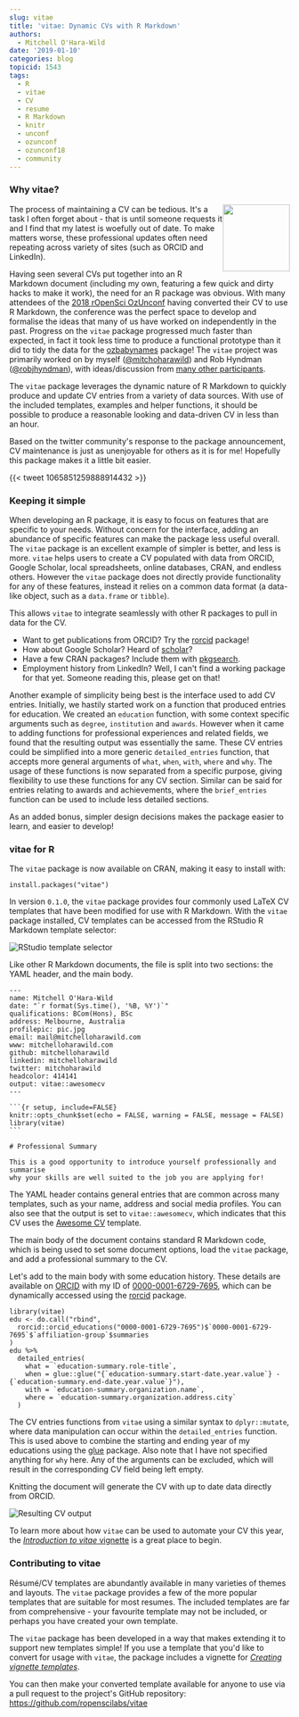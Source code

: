 ```yaml
---
slug: vitae
title: 'vitae: Dynamic CVs with R Markdown'
authors:
  - Mitchell O'Hara-Wild
date: '2019-01-10'
categories: blog
topicid: 1543
tags:
  - R
  - vitae
  - CV
  - resume
  - R Markdown
  - knitr
  - unconf
  - ozunconf
  - ozunconf18
  - community
---
```


### Why vitae?
<img src="https://i.imgur.com/PeFoXDy.png" style="width:120px;float:right" />
The process of maintaining a CV can be tedious. It's a task I often forget about - that is until someone requests it and I find that my latest is woefully out of date. To make matters worse, these professional updates often need repeating across variety of sites (such as ORCID and LinkedIn). 

Having seen several CVs put together into an R Markdown document (including my own, featuring a few quick and dirty hacks to make it work), the need for an R package was obvious. With many attendees of the [2018 rOpenSci OzUnconf](https://ozunconf18.ropensci.org/) having converted their CV to use R Markdown, the conference was the perfect space to develop and formalise the ideas that many of us have worked on independently in the past. Progress on the `vitae` package progressed much faster than expected, in fact it took less time to produce a functional prototype than it did to tidy the data for the [ozbabynames](https://github.com/ropenscilabs/ozbabynames/) package! The `vitae` project was primarily worked on by myself ([@mitchoharawild](https://twitter.com/mitchoharawild)) and Rob Hyndman ([@robjhyndman](https://twitter.com/robjhyndman)), with ideas/discussion from [many other participants](https://github.com/ropensci/ozunconf18/issues/24).

The `vitae` package leverages the dynamic nature of R Markdown to quickly produce and update CV entries from a variety of data sources. With use of the included templates, examples and helper functions, it should be possible to produce a reasonable looking and data-driven CV in less than an hour. 

Based on the twitter community's response to the package announcement, CV maintenance is just as unenjoyable for others as it is for me! Hopefully this package makes it a little bit easier.

{{< tweet 1065851259888914432 >}}

### Keeping it simple

When developing an R package, it is easy to focus on features that are specific to your needs. Without concern for the interface, adding an abundance of specific features can make the package less useful overall. The `vitae` package is an excellent example of simpler is better, and less is more. `vitae` helps users to create a CV populated with data from ORCID, Google Scholar, local spreadsheets, online databases, CRAN, and endless others. However the `vitae` package does not directly provide functionality for any of these features, instead it relies on a common data format (a data-like object, such as a `data.frame` or `tibble`). 

This allows `vitae` to integrate seamlessly with other R packages to pull in data for the CV.

* Want to get publications from ORCID? Try the [rorcid](https://github.com/ropensci/rorcid) package! 
* How about Google Scholar? Heard of [scholar](https://github.com/jkeirstead/scholar)?
* Have a few CRAN packages? Include them with [pkgsearch](https://github.com/metacran/pkgsearch/).
* Employment history from LinkedIn? Well, I can't find a working package for that yet. Someone reading this, please get on that!

Another example of simplicity being best is the interface used to add CV entries. Initially, we hastily started work on a function that produced entries for education. We created an `education` function, with some context specific arguments such as `degree`, `institution` and `awards`. However when it came to adding functions for professional experiences and related fields, we found that the resulting output was essentially the same. These CV entries could be simplified into a more generic `detailed_entries` function, that accepts more general arguments of `what`, `when`, `with`, `where` and `why`. The usage of these functions is now separated from a specific purpose, giving flexibility to use these functions for any CV section. Similar can be said for entries relating to awards and achievements, where the `brief_entries` function can be used to include less detailed sections.

As an added bonus, simpler design decisions makes the package easier to learn, and easier to develop!

### vitae for R

The `vitae` package is now available on CRAN, making it easy to install with:

```
install.packages("vitae")
```

In version `0.1.0`, the `vitae` package provides four commonly used LaTeX CV templates that have been modified for use with R Markdown. With the `vitae` package installed, CV templates can be accessed from the RStudio R Markdown template selector:

![RStudio template selector](https://i.imgur.com/Pib5DDC.png)

Like other R Markdown documents, the file is split into two sections: the YAML header, and the main body.

````
---
name: Mitchell O'Hara-Wild
date: "`r format(Sys.time(), '%B, %Y')`"
qualifications: BCom(Hons), BSc
address: Melbourne, Australia
profilepic: pic.jpg
email: mail@mitchelloharawild.com
www: mitchelloharawild.com
github: mitchelloharawild
linkedin: mitchelloharawild
twitter: mitchoharawild
headcolor: 414141
output: vitae::awesomecv
---

```{r setup, include=FALSE}
knitr::opts_chunk$set(echo = FALSE, warning = FALSE, message = FALSE)
library(vitae)
```

# Professional Summary

This is a good opportunity to introduce yourself professionally and summarise
why your skills are well suited to the job you are applying for!
````

The YAML header contains general entries that are common across many templates, such as your name, address and social media profiles. You can also see that the output is set to `vitae::awesomecv`, which indicates that this CV uses the [Awesome CV](https://github.com/posquit0/Awesome-CV) template.

The main body of the document contains standard R Markdown code, which is being used to set some document options, load the `vitae` package, and add a professional summary to the CV.

Let's add to the main body with some education history. These details are available on [ORCID](https://orcid.org) with my ID of  [0000-0001-6729-7695](https://orcid.org/0000-0001-6729-7695), which can be dynamically accessed using the [rorcid](https://github.com/ropensci/rorcid) package.

```
library(vitae)
edu <- do.call("rbind",
  rorcid::orcid_educations("0000-0001-6729-7695")$`0000-0001-6729-7695`$`affiliation-group`$summaries
)
edu %>%
  detailed_entries(
    what = `education-summary.role-title`,
    when = glue::glue("{`education-summary.start-date.year.value`} - {`education-summary.end-date.year.value`}"),
    with = `education-summary.organization.name`,
    where = `education-summary.organization.address.city`
  )
```

The CV entries functions from `vitae` using a similar syntax to `dplyr::mutate`, where data manipulation can occur within the `detailed_entries` function. This is used above to combine the starting and ending year of my educations using the [glue](https://github.com/tidyverse/glue) package. Also note that I have not specified anything for `why` here. Any of the arguments can be excluded, which will result in the corresponding CV field being left empty.

Knitting the document will generate the CV with up to date data directly from ORCID.

![Resulting CV output](https://i.imgur.com/Roj4jTZ.png)

To learn more about how `vitae` can be used to automate your CV this year, the [*Introduction to vitae* vignette](https://ropenscilabs.github.io/vitae/articles/vitae.html) is a great place to begin.

### Contributing to vitae

Résumé/CV templates are abundantly available in many varieties of themes and layouts. The `vitae` package provides a few of the more popular templates that are suitable for most resumes. The included templates are far from comprehensive - your favourite template may not be included, or perhaps you have created your own template. 

The `vitae` package has been developed in a way that makes extending it to support new templates simple! If you use a template that you'd like to convert for usage with `vitae`, the package includes a vignette for [*Creating vignette templates*](https://ropenscilabs.github.io/vitae/articles/extending.html).

You can then make your converted template available for anyone to use via a pull request to the project's GitHub repository: https://github.com/ropenscilabs/vitae
